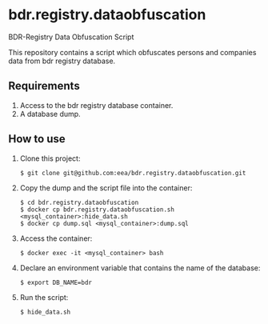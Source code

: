 # bdr.registry.dataobfuscation
BDR-Registry Data Obfuscation Script

This repository contains a script which obfuscates persons and companies data from bdr registry database.

## Requirements
  
  1. Access to the bdr registry database container.
  2. A database dump.

## How to use

1. Clone this project:
    ```
    $ git clone git@github.com:eea/bdr.registry.dataobfuscation.git
    ```

2. Copy the dump and the script file into the container:
    ```
    $ cd bdr.registry.dataobfuscation
    $ docker cp bdr.registry.dataobfuscation.sh <mysql_container>:hide_data.sh
    $ docker cp dump.sql <mysql_container>:dump.sql
    ```

3. Access the container:
    ```
    $ docker exec -it <mysql_container> bash
    ```

4. Declare an environment variable that contains the name of the database:
    ```
    $ export DB_NAME=bdr
    ```
    
5. Run the script:
    ```
    $ hide_data.sh
    ```
